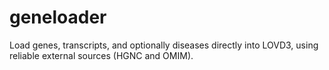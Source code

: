 # geneloader
Load genes, transcripts, and optionally diseases directly into LOVD3, using reliable external sources (HGNC and OMIM).
